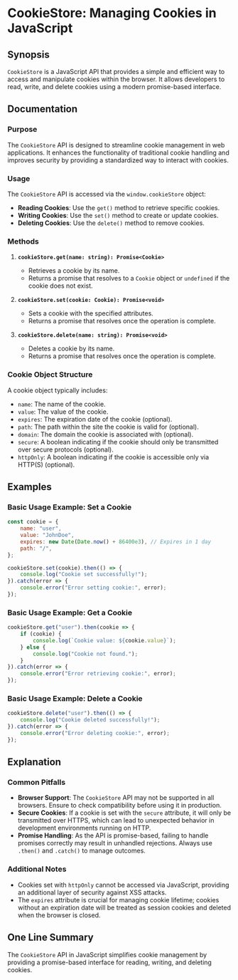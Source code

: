 <!--
Meta Description: # CookieStore: Managing Cookies in JavaScript ## Synopsis `CookieStore` is a JavaScript API that provides a simple and efficient way to access and man...
Meta Keywords: cookie, cookies, cookiestore, error, promise
-->

# CookieStore: Managing Cookies in JavaScript

## Synopsis
`CookieStore` is a JavaScript API that provides a simple and efficient way to access and manipulate cookies within the browser. It allows developers to read, write, and delete cookies using a modern promise-based interface.

## Documentation
### Purpose
The `CookieStore` API is designed to streamline cookie management in web applications. It enhances the functionality of traditional cookie handling and improves security by providing a standardized way to interact with cookies.

### Usage
The `CookieStore` API is accessed via the `window.cookieStore` object:

- **Reading Cookies**: Use the `get()` method to retrieve specific cookies.
- **Writing Cookies**: Use the `set()` method to create or update cookies.
- **Deleting Cookies**: Use the `delete()` method to remove cookies.

### Methods
1. **`cookieStore.get(name: string): Promise<Cookie>`**
   - Retrieves a cookie by its name.
   - Returns a promise that resolves to a `Cookie` object or `undefined` if the cookie does not exist.

2. **`cookieStore.set(cookie: Cookie): Promise<void>`**
   - Sets a cookie with the specified attributes.
   - Returns a promise that resolves once the operation is complete.

3. **`cookieStore.delete(name: string): Promise<void>`**
   - Deletes a cookie by its name.
   - Returns a promise that resolves once the operation is complete.

### Cookie Object Structure
A cookie object typically includes:
- `name`: The name of the cookie.
- `value`: The value of the cookie.
- `expires`: The expiration date of the cookie (optional).
- `path`: The path within the site the cookie is valid for (optional).
- `domain`: The domain the cookie is associated with (optional).
- `secure`: A boolean indicating if the cookie should only be transmitted over secure protocols (optional).
- `httpOnly`: A boolean indicating if the cookie is accessible only via HTTP(S) (optional).

## Examples
### Basic Usage Example: Set a Cookie
```javascript
const cookie = {
    name: "user",
    value: "JohnDoe",
    expires: new Date(Date.now() + 86400e3), // Expires in 1 day
    path: "/",
};

cookieStore.set(cookie).then(() => {
    console.log("Cookie set successfully!");
}).catch(error => {
    console.error("Error setting cookie:", error);
});
```

### Basic Usage Example: Get a Cookie
```javascript
cookieStore.get("user").then(cookie => {
    if (cookie) {
        console.log(`Cookie value: ${cookie.value}`);
    } else {
        console.log("Cookie not found.");
    }
}).catch(error => {
    console.error("Error retrieving cookie:", error);
});
```

### Basic Usage Example: Delete a Cookie
```javascript
cookieStore.delete("user").then(() => {
    console.log("Cookie deleted successfully!");
}).catch(error => {
    console.error("Error deleting cookie:", error);
});
```

## Explanation
### Common Pitfalls
- **Browser Support**: The `CookieStore` API may not be supported in all browsers. Ensure to check compatibility before using it in production.
- **Secure Cookies**: If a cookie is set with the `secure` attribute, it will only be transmitted over HTTPS, which can lead to unexpected behavior in development environments running on HTTP.
- **Promise Handling**: As the API is promise-based, failing to handle promises correctly may result in unhandled rejections. Always use `.then()` and `.catch()` to manage outcomes.

### Additional Notes
- Cookies set with `httpOnly` cannot be accessed via JavaScript, providing an additional layer of security against XSS attacks.
- The `expires` attribute is crucial for managing cookie lifetime; cookies without an expiration date will be treated as session cookies and deleted when the browser is closed.

## One Line Summary
The `CookieStore` API in JavaScript simplifies cookie management by providing a promise-based interface for reading, writing, and deleting cookies.